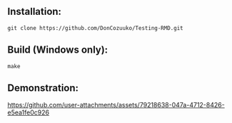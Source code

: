 ## **Installation:**

```
git clone https://github.com/DonCozuuko/Testing-RMD.git
```
## **Build (Windows only):**

```
make
```
## **Demonstration:**

https://github.com/user-attachments/assets/79218638-047a-4712-8426-e5ea1fe0c926


